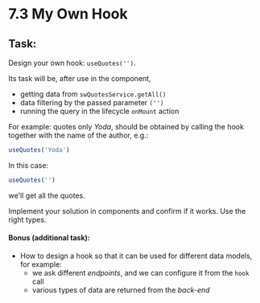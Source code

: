 # 7.3 My Own Hook

## Task:
Design your own hook: `useQuotes('')`.

Its task will be, after use in the component,
- getting data from `swQuotesService.getAll()`
- data filtering by the passed parameter `('')`
- running the query in the lifecycle `onMount` action

For example: quotes only _Yoda_, should be obtained by calling the hook together with the name of the author, e.g.:

```javascript
useQuotes('Yoda')
```

In this case:
```javascript
useQuotes('')
```
we'll get all the quotes.

Implement your solution in components and confirm if it works.
Use the right types.

#### Bonus (additional task):
- How to design a hook so that it can be used for different data models, for example:
  - we ask different _endpoints_, and we can configure it from the `hook` call
  - various types of data are returned from the _back-end_
